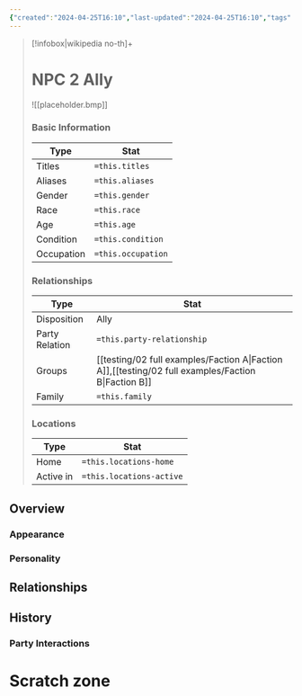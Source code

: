 ```yaml
---
{"created":"2024-04-25T16:10","last-updated":"2024-04-25T16:10","tags":["People/NPC"],"titles":null,"aliases":null,"gender":null,"race":null,"age":null,"condition":null,"occupation":null,"party-relationship":null,"party-disposition":"Ally","associated-groups":["[[Faction A]]","[[Faction B]]"],"family":null,"locations-home":null,"locations-active":null,"publish":true,"note-icon":"npc","templater":["[[template - npc]]"],"path":"testing/02 full examples/NPC 2 Ally.md","permalink":"/testing/02-full-examples/npc-2-ally/","PassFrontmatter":true}
---
```



> [!infobox|wikipedia no-th]+
> # NPC 2 Ally
> ![[placeholder.bmp]]
> ### Basic Information
> | Type |  Stat |
> | --- | --- |
> | Titles | `=this.titles` |
> | Aliases | `=this.aliases` |
> | Gender | `=this.gender` |
> | Race | `=this.race` |
> | Age | `=this.age` |
> | Condition | `=this.condition` |
> | Occupation | `=this.occupation` |
> ### Relationships
> | Type |  Stat |
> | --- | --- |
> | Disposition | Ally |
> | Party Relation | `=this.party-relationship` |
> | Groups | [[testing/02 full examples/Faction A\|Faction A]],[[testing/02 full examples/Faction B\|Faction B]] |
> | Family | `=this.family`  |
> ### Locations
> | Type |  Stat |
> | --- | --- |
> | Home | `=this.locations-home` |
> | Active in | `=this.locations-active` |


## Overview


### Appearance


### Personality



## Relationships



## History


### Party Interactions



# Scratch zone





